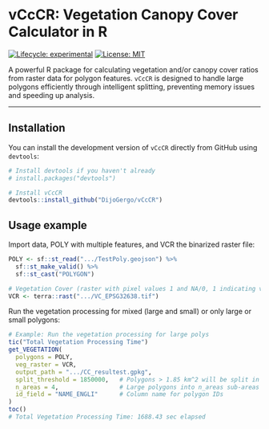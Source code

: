 # vCcCR: Vegetation Canopy Cover Calculator in R

[![Lifecycle: experimental](https://img.shields.io/badge/lifecycle-experimental-orange.svg)](https://lifecycle.r-lib.org/articles/stages.html#experimental)
[![License: MIT](https://img.shields.io/badge/License-MIT-yellow.svg)](https://opensource.org/licenses/MIT)

A powerful R package for calculating vegetation and/or canopy cover ratios from raster data for polygon features. `vCcCR` is designed to handle large polygons efficiently through intelligent splitting, preventing memory issues and speeding up analysis.

---

## Installation

You can install the development version of `vCcCR` directly from GitHub using `devtools`:

```R
# Install devtools if you haven't already
# install.packages("devtools")

# Install vCcCR
devtools::install_github("DijoGergo/vCcCR")
```

## Usage example

Import data, POLY with multiple features, and VCR the binarized raster file:

```R
POLY <- sf::st_read(".../TestPoly.geojson") %>%
  sf::st_make_valid() %>%      
  sf::st_cast("POLYGON") 

# Vegetation Cover (raster with pixel values 1 and NA/0, 1 indicating vagetetion or canopy)
VCR <- terra::rast(".../VC_EPSG32638.tif")
```

Run the vegetation processing for mixed (large and small) or only large or small polygons:

```R
# Example: Run the vegetation processing for large polys
tic("Total Vegetation Processing Time")
get_VEGETATION(
  polygons = POLY, 
  veg_raster = VCR,
  output_path = ".../CC_resultest.gpkg",
  split_threshold = 1850000,   # Polygons > 1.85 km^2 will be split in n_areas
  n_areas = 4,                 # Large polygons into n_areas sub-areas
  id_field = "NAME_ENGLI"      # Column name for polygon IDs
)
toc()
# Total Vegetation Processing Time: 1688.43 sec elapsed
```

  